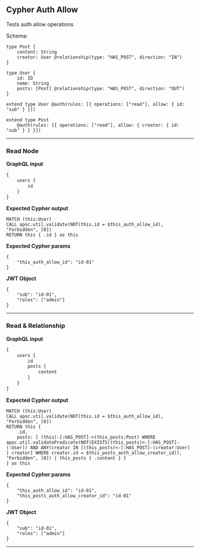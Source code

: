 ## Cypher Auth Allow

Tests auth allow operations

Schema:

```schema
type Post {
    content: String
    creator: User @relationship(type: "HAS_POST", direction: "IN")
}

type User {
    id: ID
    name: String
    posts: [Post] @relationship(type: "HAS_POST", direction: "OUT")
}

extend type User @auth(rules: [{ operations: ["read"], allow: { id: "sub" } }])

extend type Post
    @auth(rules: [{ operations: ["read"], allow: { creator: { id: "sub" } } }])
```

---

### Read Node

**GraphQL input**

```graphql
{
    users {
        id
    }
}
```

**Expected Cypher output**

```cypher
MATCH (this:User)
CALL apoc.util.validate(NOT(this.id = $this_auth_allow_id), "Forbidden", [0])
RETURN this { .id } as this
```

**Expected Cypher params**

```cypher-params
{
    "this_auth_allow_id": "id-01"
}
```

**JWT Object**

```jwt
{
    "sub": "id-01",
    "roles": ["admin"]
}
```

---

### Read & Relationship

**GraphQL input**

```graphql
{
    users {
        id
        posts {
            content
        }
    }
}
```

**Expected Cypher output**

```cypher
MATCH (this:User)
CALL apoc.util.validate(NOT(this.id = $this_auth_allow_id), "Forbidden", [0])
RETURN this {
    .id,
    posts: [ (this)-[:HAS_POST]->(this_posts:Post) WHERE apoc.util.validatePredicate(NOT(EXISTS((this_posts)<-[:HAS_POST]-(:User)) AND ANY(creator IN [(this_posts)<-[:HAS_POST]-(creator:User) | creator] WHERE creator.id = $this_posts_auth_allow_creator_id)), "Forbidden", [0]) | this_posts { .content } ]
} as this
```

**Expected Cypher params**

```cypher-params
{
    "this_auth_allow_id": "id-01",
    "this_posts_auth_allow_creator_id": "id-01"
}
```

**JWT Object**

```jwt
{
    "sub": "id-01",
    "roles": ["admin"]
}
```

---
